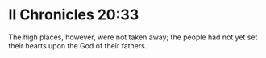 # II Chronicles 20:33

The high places, however, were not taken away; the people had not yet set their hearts upon the God of their fathers.
